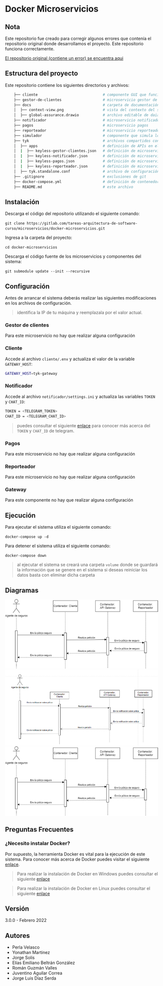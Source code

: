# Docker Microservicios

<!-- [TODO] agregar descripción --> 

## Nota

Este repositorio fue creado para corregir algunos errores que contenía el repositorio original donde
desarrollamos el proyecto. Este repositorio funciona correctamente.

[El repositorio original (contiene un error) se encuentra aqui](https://github.com/AsuJuve/Microservicios_Global-Surance-System)

## Estructura del proyecto

Este repositorio contiene los siguientes directorios y archivos:

```bash
    ├── cliente                              # componente GUI que funciona como cliente
    ├── gestor-de-clientes                   # microservicio gestor de clientes
    ├── docs                                 # carpeta de documentación
    │  ├── context-view.png                  # vista del contexto del sistema
    │  ├── global-assurance.drawio           # archivo editable de daiagramas del sistema 
    ├── notificador                          # microservicio notificador 
    ├── pagos                                # microservicio pagos
    ├── reporteador                          # microservicio reporteador
    ├── simulador                            # componente que simula los pagos realizados
    ├── tyk                                  # archivos compartidos con el gateway
    │  ├── apps                              # definición de APIs en el gateway
    │  |  ├── keyless-gestor-clientes.json   # definición de microservicio API
    │  |  ├── keyless-notificador.json       # definición de microservicio Notifier
    │  |  ├── keyless-pagos.json             # definición de microservicio Payment
    │  |  ├── keyless-reporteador.json       # definición de microservicio Reporter
    │  ├── tyk.standalone.conf               # archivo de configuración de tyk
    ├── .gitignore                           # exclusiones de git
    ├── docker-compose.yml                   # definición de contenedores para ambiente docker
    ├── README.md                            # este archivo
```

## Instalación

Descarga el código del repositorio utilizando el siguiente comando:

`git clone https://gitlab.com/tareas-arquitectura-de-software-curso/microservicios/docker-microservicios.git`

Ingresa a la carpeta del proyecto:

`cd docker-microservicios`

Descarga el código fuente de los microservicios y componentes del sistema:

`git submodule update --init --recursive`

## Configuración

Antes de arrancar el sistema deberás realizar las siguientes modificaciones en los archivos de configuración. 

> identifica la IP de tu máquina y reemplazala por el valor actual.

### Gestor de clientes

Para este microservicio no hay que realizar alguna configuración

### Cliente

Accede al archivo `cliente/.env` y actualiza el valor de la variable `GATEWAY_HOST`:

```bash
GATEWAY_HOST=tyk-gateway
```

### Notificador

Accede al archivo `notificador/settings.ini` y actualiza las variables `TOKEN` y `CHAT_ID`:

```bash
TOKEN = <TELEGRAM_TOKEN>
CHAT_ID = <TELEGRAM_CHAT_ID>
```

> puedes consultar el siguiente [enlace](https://medium.com/@goyoregalado/bots-de-telegram-en-python-134b964fcdf7) 
> para conocer más acerca del `TOKEN` y `CHAT_ID` de telegram.

### Pagos

Para este microservicio no hay que realizar alguna configuración

### Reporteador

Para este microservicio no hay que realizar alguna configuración

### Gateway

Para este componente no hay que realizar alguna configuración

## Ejecución

Para ejecutar el sistema utiliza el siguiente comando:

`docker-compose up -d`

Para detener el sistema utiliza el siguiente comando:

`docker-compose down`

> al ejecutar el sistema se creará una carpeta `volume` donde se guardará la información que se genere en el sistema
> si deseas reiniciar los datos basta con eliminar dicha carpeta

## Diagramas

![alt text][diagrama1]
![alt text][diagrama2]
![alt text][diagrama3]

[diagrama1]: https://github.com/Khelthal/docker-microservicios/blob/main/docs/Envio%20poliza%20diagrama.png?raw=true "Diagrama 1"
[diagrama2]: https://github.com/Khelthal/docker-microservicios/blob/main/docs/Vista%20dinamica%20R2.png?raw=true "Diagrama 2"
[diagrama3]: https://github.com/Khelthal/docker-microservicios/blob/main/docs/Envio%20poliza%20diagrama.png?raw=true "Diagrama 3"


## Preguntas Frecuentes

### ¿Necesito instalar Docker?

Por supuesto, la herramienta Docker es vital para la ejecución de este sistema. Para conocer más acerca de Docker puedes visitar el siguiente [enlace](https://medium.com/@javiervivanco/que-es-docker-79d506f7b2fc).

> Para realizar la instalación de Docker en Windows puedes consultar el siguiente [enlace](https://medium.com/@tushar0618/installing-docker-desktop-on-window-10-501e594fc5eb)


> Para realizar la instalación de Docker en Linux puedes consultar el siguiente [enlace](https://www.digitalocean.com/community/tutorials/how-to-install-and-use-docker-on-ubuntu-20-04-es)

## Versión

3.0.0 - Febrero 2022

## Autores

- Perla Velasco
- Yonathan Martinez
- Jorge Solis
- Elías Emiliano Beltrán González
- Román Guzmán Valles
- Juventino Aguilar Correa
- Jorge Luis Díaz Serda
